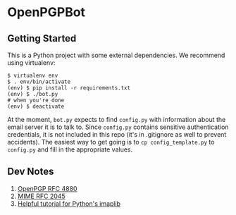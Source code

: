 OpenPGPBot
==========

## Getting Started

This is a Python project with some external dependencies. We recommend using
virtualenv:

    $ virtualenv env
    $ . env/bin/activate
    (env) $ pip install -r requirements.txt
    (env) $ ./bot.py
    # when you're done
    (env) $ deactivate

At the moment, `bot.py` expects to find `config.py` with information about the
email server it is to talk to. Since `config.py` contains sensitive
authentication credentials, it is not included in this repo (it's in .gitignore
as well to prevent accidents). The easiest way to get going is to `cp
config_template.py` to `config.py` and fill in the appropriate values.

## Dev Notes

1. [OpenPGP RFC 4880](http://tools.ietf.org/html/rfc4880)
2. [MIME RFC 2045](http://tools.ietf.org/html/rfc2045)
3. [Helpful tutorial for Python's imaplib](http://yuji.wordpress.com/2011/06/22/python-imaplib-imap-example-with-gmail/)

